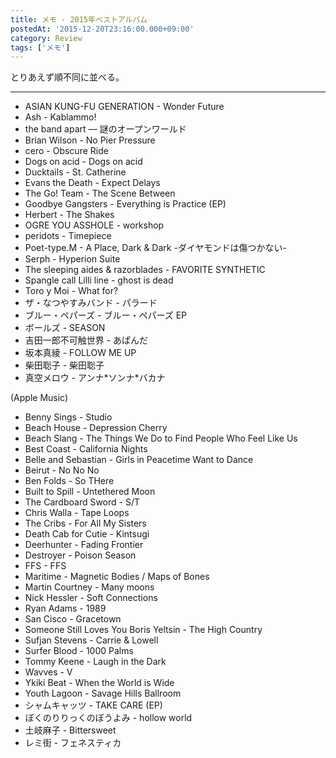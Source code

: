 ```yaml
---
title: メモ - 2015年ベストアルバム
postedAt: '2015-12-20T23:16:00.000+09:00'
category: Review
tags: ['メモ']
---
```


とりあえず順不同に並べる。

---

- ASIAN KUNG-FU GENERATION - Wonder Future
- Ash - Kablammo!
- the band apart — 謎のオープンワールド
- Brian Wilson - No Pier Pressure
- cero - Obscure Ride
- Dogs on acid - Dogs on acid
- Ducktails - St. Catherine
- Evans the Death - Expect Delays
- The Go! Team - The Scene Between
- Goodbye Gangsters - Everything is Practice (EP)
- Herbert - The Shakes
- OGRE YOU ASSHOLE - workshop
- peridots - Timepiece
- Poet-type.M - A Place, Dark & Dark -ダイヤモンドは傷つかない-
- Serph - Hyperion Suite
- The sleeping aides & razorblades - FAVORITE SYNTHETIC
- Spangle call Lilli line - ghost is dead
- Toro y Moi - What for?
- ザ・なつやすみバンド - パラード
- ブルー・ペパーズ - ブルー・ペパーズ EP
- ボールズ - SEASON
- 吉田一郎不可触世界 - あぱんだ
- 坂本真綾 - FOLLOW ME UP
- 柴田聡子 - 柴田聡子
- 真空メロウ - アンナ\*ソンナ\*バカナ

(Apple Music)

- Benny Sings - Studio
- Beach House - Depression Cherry
- Beach Slang - The Things We Do to Find People Who Feel Like Us
- Best Coast - California Nights
- Belle and Sebastian - Girls in Peacetime Want to Dance
- Beirut - No No No
- Ben Folds - So THere
- Built to Spill - Untethered Moon
- The Cardboard Sword - S/T
- Chris Walla - Tape Loops
- The Cribs - For All My Sisters
- Death Cab for Cutie - Kintsugi
- Deerhunter - Fading Frontier
- Destroyer - Poison Season
- FFS - FFS
- Maritime - Magnetic Bodies / Maps of Bones
- Martin Courtney - Many moons
- Nick Hessler - Soft Connections
- Ryan Adams - 1989
- San Cisco - Gracetown
- Someone Still Loves You Boris Yeltsin - The High Country
- Sufjan Stevens - Carrie & Lowell
- Surfer Blood - 1000 Palms
- Tommy Keene - Laugh in the Dark
- Wavves - V
- Ykiki Beat - When the World is Wide
- Youth Lagoon - Savage Hills Ballroom
- シャムキャッツ - TAKE CARE (EP)
- ぼくのりりっくのぼうよみ - hollow world
- 土岐麻子 - Bittersweet
- レミ街 - フェネスティカ
